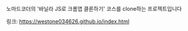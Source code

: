<p>노마드코더의 '바닐라 JS로 크롬앱 클론하기' 코스를 clone하는 프로젝트입니다</p>

링크: https://westone034626.github.io/index.html
